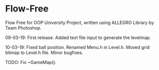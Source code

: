 # Flow-Free
Flow Free for OOP University Project, written using ALLEGRO Library by Team Photoshop.

09-03-19:
First release.
Added text file input to generate the levelmap.

10-03-19:
Fixed ball position.
Renamed Menu.h in Level.h.
Moved grid bitmap to Level.h file.
Minor bugfixes.

TODO: Fix ~GameMap().
